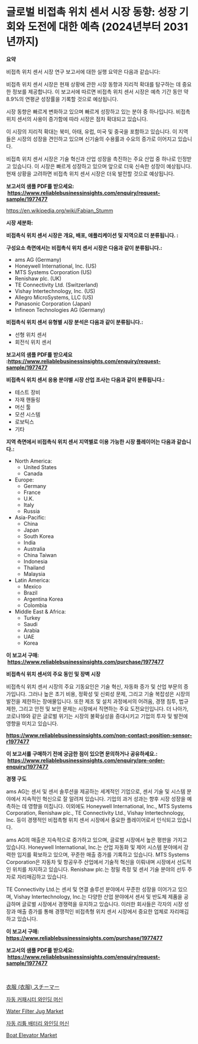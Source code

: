 <p><h1>글로벌 비접촉 위치 센서 시장 동향: 성장 기회와 도전에 대한 예측 (2024년부터 2031년까지)</h1></p><p><strong>요약</strong></p>
<p><p>비접촉 위치 센서 시장 연구 보고서에 대한 실행 요약은 다음과 같습니다:</p><p>비접촉 위치 센서 시장은 현재 상황에 관한 시장 동향과 지리적 확대를 탐구하는 데 중요한 정보를 제공합니다. 이 보고서에 따르면 비접촉 위치 센서 시장은 예측 기간 동안 약 8.9%의 연평균 성장률을 기록할 것으로 예상됩니다.</p><p>시장 동향은 빠르게 변화하고 있으며 빠르게 성장하고 있는 분야 중 하나입니다. 비접촉 위치 센서의 사용이 증가함에 따라 시장은 점차 확대되고 있습니다.</p><p>이 시장의 지리적 확대는 북미, 아태, 유럽, 미국 및 중국을 포함하고 있습니다. 이 지역들은 시장의 성장을 견인하고 있으며 신기술의 수용률과 수요의 증가로 이어지고 있습니다.</p><p>비접촉 위치 센서 시장은 기술 혁신과 산업 성장을 촉진하는 주요 산업 중 하나로 인정받고 있습니다. 이 시장은 빠르게 성장하고 있으며 앞으로 더욱 신속한 성장이 예상됩니다. 현재 상황을 고려하면 비접촉 위치 센서 시장은 더욱 발전할 것으로 예상됩니다.</p></p>
<p><strong>보고서의 샘플 PDF를 받으세요: &nbsp;<a href="https://www.reliablebusinessinsights.com/enquiry/request-sample/1977477">https://www.reliablebusinessinsights.com/enquiry/request-sample/1977477</a></strong></p>
<p><a href="https://en.wikipedia.org/wiki/Fabian_Stumm">https://en.wikipedia.org/wiki/Fabian_Stumm</a></p>
<p><strong>시장 세분화:</strong></p>
<p><strong> 비접촉식 위치 센서 시장은 개요, 배포, 애플리케이션 및 지역으로 더 분류됩니다. :</strong></p>
<p><strong>구성요소 측면에서는 비접촉식 위치 센서 시장은 다음과 같이 분류됩니다.:</strong></p>
<p><ul><li>ams AG (Germany)</li><li>Honeywell International, Inc. (US)</li><li>MTS Systems Corporation (US)</li><li>Renishaw plc. (UK)</li><li>TE Connectivity Ltd. (Switzerland)</li><li>Vishay Intertechnology, Inc. (US)</li><li>Allegro MicroSystems, LLC (US)</li><li>Panasonic Corporation (Japan)</li><li>Infineon Technologies AG (Germany)</li></ul></p>
<p><strong> 비접촉식 위치 센서 유형별 시장 분석은 다음과 같이 분류됩니다.:</strong></p>
<p><ul><li>선형 위치 센서</li><li>회전식 위치 센서</li></ul></p>
<p><strong>보고서의 샘플 PDF를 받으세요 :<a href="https://www.reliablebusinessinsights.com/enquiry/request-sample/1977477">https://www.reliablebusinessinsights.com/enquiry/request-sample/1977477</a></strong></p>
<p><strong> 비접촉식 위치 센서 응용 분야별 시장 산업 조사는 다음과 같이 분류됩니다.:</strong></p>
<p><ul><li>테스트 장비</li><li>자재 핸들링</li><li>머신 툴</li><li>모션 시스템</li><li>로보틱스</li><li>기타</li></ul></p>
<p><strong>지역 측면에서 비접촉식 위치 센서 지역별로 이용 가능한 시장 플레이어는 다음과 같습니다.:</strong></p>
<p><ul>
    <li>
        North America:
        <ul>
            <li>United States</li>
            <li>Canada</li>
        </ul>
    </li>
    <li>
        Europe:
        <ul>
            <li>Germany</li>
            <li>France</li>
            <li>U.K.</li>
            <li>Italy</li>
            <li>Russia</li>
        </ul>
    </li>
    <li>
        Asia-Pacific:
        <ul>
            <li>China</li>
            <li>Japan</li>
            <li>South Korea</li>
            <li>India</li>
            <li>Australia</li>
            <li>China Taiwan</li>
            <li>Indonesia</li>
            <li>Thailand</li>
            <li>Malaysia</li>
        </ul>
    </li>
    <li>
        Latin America:
        <ul>
            <li>Mexico</li>
            <li>Brazil</li>
            <li>Argentina Korea</li>
            <li>Colombia</li>
        </ul>
    </li>
    <li>
        Middle East & Africa:
        <ul>
            <li>Turkey</li>
            <li>Saudi</li>
            <li>Arabia</li>
            <li>UAE</li>
            <li>Korea</li>
        </ul>
    </li>
    </ul></p>
<p><strong>이 보고서 구매: &nbsp;<a href="https://www.reliablebusinessinsights.com/purchase/1977477">https://www.reliablebusinessinsights.com/purchase/1977477</a></strong></p>
<p><strong>비접촉식 위치 센서의 주요 동인 및 장벽 시장</strong></p>
<p><p>비접촉식 위치 센서 시장의 주요 기동요인은 기술 혁신, 자동화 증가 및 산업 부문의 증가입니다. 그러나 높은 초기 비용, 정확성 및 신뢰성 문제, 그리고 기술 복잡성은 시장의 발전을 제한하는 장애물입니다. 또한 제조 및 설치 과정에서의 어려움, 경쟁 침투, 법규 제한, 그리고 안전 및 보안 문제는 시장에서 직면하는 주요 도전요인입니다. 더 나아가, 코로나19와 같은 글로벌 위기는 시장의 불확실성을 증대시키고 기업의 투자 및 발전에 영향을 미치고 있습니다.</p></p>
<p><strong><a href="https://www.reliablebusinessinsights.com/non-contact-position-sensor-r1977477">https://www.reliablebusinessinsights.com/non-contact-position-sensor-r1977477</a></strong></p>
<p><strong>이 보고서를 구매하기 전에 궁금한 점이 있으면 문의하거나 공유하세요.: &nbsp;<a href="https://www.reliablebusinessinsights.com/enquiry/pre-order-enquiry/1977477">https://www.reliablebusinessinsights.com/enquiry/pre-order-enquiry/1977477</a></strong></p>
<p><strong>경쟁 구도</strong></p>
<p><p>ams AG는 센서 및 센서 솔루션을 제공하는 세계적인 기업으로, 센서 기술 및 시스템 분야에서 지속적인 혁신으로 잘 알려져 있습니다. 기업의 과거 성과는 향후 시장 성장을 예측하는 데 영향을 미칩니다. 이외에도 Honeywell International, Inc., MTS Systems Corporation, Renishaw plc., TE Connectivity Ltd., Vishay Intertechnology, Inc. 등이 경쟁적인 비접촉형 위치 센서 시장에서 중요한 플레이어로서 인식되고 있습니다.</p><p>ams AG의 매출은 지속적으로 증가하고 있으며, 글로벌 시장에서 높은 평판을 가지고 있습니다. Honeywell International, Inc.는 산업 자동화 및 제어 시스템 분야에서 강력한 입지를 확보하고 있으며, 꾸준한 매출 증가를 기록하고 있습니다. MTS Systems Corporation은 자동차 및 항공우주 산업에서 기술적 혁신을 이뤄내며 시장에서 선도적인 위치를 차지하고 있습니다. Renishaw plc.는 정밀 측정 및 센서 기술 분야의 선두 주자로 자리매김하고 있습니다.</p><p>TE Connectivity Ltd.는 센서 및 연결 솔루션 분야에서 꾸준한 성장을 이어가고 있으며, Vishay Intertechnology, Inc.는 다양한 산업 분야에서 센서 및 반도체 제품을 공급하며 글로벌 시장에서 경쟁력을 유지하고 있습니다. 이러한 회사들은 각자의 시장 성장과 매출 증가를 통해 경쟁적인 비접촉형 위치 센서 시장에서 중요한 업체로 자리매김하고 있습니다.</p></p>
<p><strong>이 보고서 구매: &nbsp; <a href="https://www.reliablebusinessinsights.com/purchase/1977477">https://www.reliablebusinessinsights.com/purchase/1977477</a></strong></p>
<p><strong>보고서의 샘플 PDF를 받으세요: &nbsp;<a href="https://www.reliablebusinessinsights.com/enquiry/request-sample/1977477">https://www.reliablebusinessinsights.com/enquiry/request-sample/1977477</a></strong><strong></strong></p>
<p>&nbsp;</p>
<p><p><a href="https://github.com/oqoeusbvpadwjs08/Market-Research-Report-List-2/blob/main/2495317160753.md">衣服 (衣服) スチーマー</a></p><p><a href="https://github.com/Hubertstyenger6685/Market-Research-Report-List-2/blob/main/4856031172869.md">자동 커패시터 와인딩 머신</a></p><p><a href="https://issuu.com/reportprime-2/docs/water-filter-jug-market-size-2030.pptx">Water Filter Jug Market</a></p><p><a href="https://github.com/hxzi07639916/Market-Research-Report-List-2/blob/main/8453880172868.md">자동 리튬 배터리 와인딩 머신</a></p><p><a href="https://github.com/sifatuddin25/Market-Research-Report-List-1/blob/main/boat-elevator-market.md">Boat Elevator Market</a></p></p>